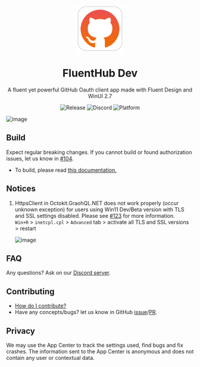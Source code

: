 <p align="center">
  <img width="128" align="center" src="src/FluentHub/Assets/AppTiles/StoreLogo.scale-400.png">
</p>
<h1 align="center">
  FluentHub Dev
</h1>
<p align="center">
  A fluent yet powerful GitHub Oauth client app made with Fluent Design and WinUI 2.7
</p>

<p align="center">
  <a style="text-decoration:none" href="https://github.com/fluenthub-community/FluentHub/releases">
    <img src="https://img.shields.io/github/v/release/fluenthub-community/fluenthub?include_prereleases&style=flat-square" alt="Release" />
  </a>
  <a style="text-decoration:none" href="https://discord.com/channels/935562861701390336">
    <img src="https://img.shields.io/discord/935562861701390336?color=blue&label=Discord&style=flat-square" alt="Discord" />
  </a>
  <a style="text-decoration:none">
    <img src="https://img.shields.io/badge/Platform-Windows-red?style=flat-square" alt="Platform" />
  </a>
</p>

![image](https://user-images.githubusercontent.com/62196528/161764680-9d4fd92b-887e-4410-9676-a796f4b4b258.png)

## Build

Expect regular breaking changes. If you cannot build or found authorization issues, let us know in [#104](https://github.com/fluenthub-community/FluentHub/issues/104).

- To build, please read [this documentation.](docs/build-from-source.md)


## Notices

 1. HttpsClient in Octokit.GraohQL.NET does not work properly (occur unknown exception) for users using Win11 Dev/Beta version with TLS and SSL settings disabled. Please see [#123](https://github.com/fluenthub-community/FluentHub/issues/123) for more information.</br>`Win+R` > `inetcpl.cpl` > `Advanced` tab > activate all TLS and SSL versions > restart

	![image](https://user-images.githubusercontent.com/60316747/165113319-790574fe-6bf0-4170-a48f-fd92e5652318.png)

## FAQ

Any questions? Ask on our [Discord server](https://discord.com/channels/935562861701390336).

## Contributing

- [How do I contribute?](docs/CONTRIBUTING.md)
- Have any concepts/bugs? let us know in GitHub [issue](https://github.com/fluenthub-community/FluentHub/issues)/[PR](https://github.com/fluenthub-community/FluentHub/pulls).

## Privacy

We may use the App Center to track the settings used, find bugs and fix crashes. The information sent to the App Center is anonymous and does not contain any user or contextual data.
